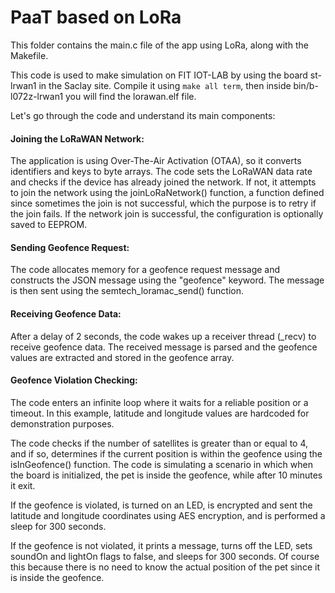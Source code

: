 # PaaT based on LoRa

This folder contains the main.c file of the app using LoRa, along with the Makefile.

This code is used to make simulation on FIT IOT-LAB by using the board st-lrwan1 in the Saclay site. Compile it using `make all term`, then inside bin/b-l072z-lrwan1 you will find the lorawan.elf file. 

Let's go through the code and understand its main components:

#### Joining the LoRaWAN Network:

The application is using Over-The-Air Activation (OTAA), so it converts identifiers and keys to byte arrays.
The code sets the LoRaWAN data rate and checks if the device has already joined the network. If not, it attempts to join the network using the joinLoRaNetwork() function, a function defined since sometimes the join is not successful, which the purpose is to retry if the join fails.
If the network join is successful, the configuration is optionally saved to EEPROM.

#### Sending Geofence Request:

The code allocates memory for a geofence request message and constructs the JSON message using the "geofence" keyword.
The message is then sent using the semtech_loramac_send() function.

#### Receiving Geofence Data:

After a delay of 2 seconds, the code wakes up a receiver thread (_recv) to receive geofence data.
The received message is parsed and the geofence values are extracted and stored in the geofence array.

#### Geofence Violation Checking:

The code enters an infinite loop where it waits for a reliable position or a timeout.
In this example, latitude and longitude values are hardcoded for demonstration purposes.

The code checks if the number of satellites is greater than or equal to 4, and if so, determines if the current position is within the geofence using the isInGeofence() function. The code is simulating a scenario in which when the board is initialized, the pet is inside the geofence, while after 10 minutes it exit.

If the geofence is violated, is turned on an LED, is encrypted and sent the latitude and longitude coordinates using AES encryption, and is performed a sleep for 300 seconds.

If the geofence is not violated, it prints a message, turns off the LED, sets soundOn and lightOn flags to false, and sleeps for 300 seconds. Of course this because there is no need to know the actual position of the pet since it is inside the geofence.
